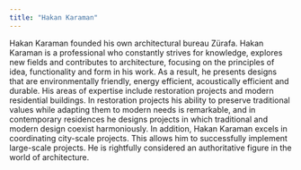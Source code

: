 ```yaml
---
title: "Hakan Karaman"
---
```


Hakan Karaman founded his own architectural bureau Zürafa. Hakan Karaman is a professional who constantly strives for knowledge, explores new fields and contributes to architecture, focusing on the principles of idea, functionality and form in his work. As a result, he presents designs that are environmentally friendly, energy efficient, acoustically efficient and durable. His areas of expertise include restoration projects and modern residential buildings. In restoration projects his ability to preserve traditional values while adapting them to modern needs is remarkable, and in contemporary residences he designs projects in which traditional and modern design coexist harmoniously. In addition, Hakan Karaman excels in coordinating city-scale projects. This allows him to successfully implement large-scale projects. He is rightfully considered an authoritative figure in the world of architecture.
